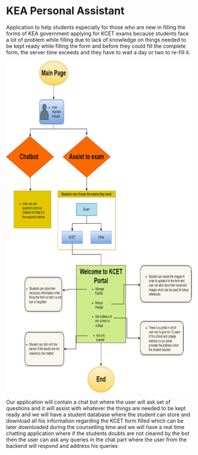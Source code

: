 # KEA Personal Assistant

Application to help students especially for those who are new in filling the forms of KEA government applying for KCET exams because students face a lot of problem while filling due to lack of knowledge on things needed to be kept ready while filling the form and before they could fill the complete form, the server time exceeds and they have to wait a day or two to re-fill it.

<img src="https://github.com/manishgowdans2/KEA_Personal_Assistant/blob/master/readme_images/flowchart.png" width="900" height="900" style="background-color:red;">



Our application will contain a chat bot where the user will ask set of questions and it will assist with whatever the things are needed to be kept ready and we will have a student database where the student can store and download all his information regarding the KCET form filled which can be later downloaded during the counselling time and we will have a real time chatting application where if the students doubts are not cleared by the bot then the user can ask any queries in the chat part where the user from the backend will respond and address his queries
